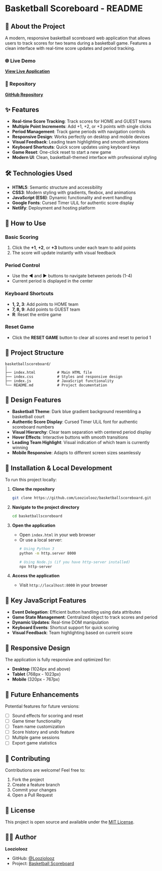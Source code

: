 # Basketball Scoreboard - README

## 🏀 About the Project

A modern, responsive basketball scoreboard web application that allows users to track scores for two teams during a basketball game. Features a clean interface with real-time score updates and period tracking.

### 🌐 Live Demo
**[View Live Application](https://basketball-scoreboard-looz.netlify.app/)**

### 📁 Repository
**[GitHub Repository](https://github.com/Looziolooz/basketballscoreboard)**

## ✨ Features

- **Real-time Score Tracking**: Track scores for HOME and GUEST teams
- **Multiple Point Increments**: Add +1, +2, or +3 points with single clicks
- **Period Management**: Track game periods with navigation controls
- **Responsive Design**: Works perfectly on desktop and mobile devices
- **Visual Feedback**: Leading team highlighting and smooth animations
- **Keyboard Shortcuts**: Quick score updates using keyboard keys
- **Game Reset**: One-click reset to start a new game
- **Modern UI**: Clean, basketball-themed interface with professional styling

## 🛠️ Technologies Used

- **HTML5**: Semantic structure and accessibility
- **CSS3**: Modern styling with gradients, flexbox, and animations
- **JavaScript (ES6)**: Dynamic functionality and event handling
- **Google Fonts**: Cursed Timer ULiL for authentic score display
- **Netlify**: Deployment and hosting platform

## 🚀 How to Use

### Basic Scoring
1. Click the **+1**, **+2**, or **+3** buttons under each team to add points
2. The score will update instantly with visual feedback

### Period Control
- Use the **◀** and **▶** buttons to navigate between periods (1-4)
- Current period is displayed in the center

### Keyboard Shortcuts
- **1, 2, 3**: Add points to HOME team
- **7, 8, 9**: Add points to GUEST team  
- **R**: Reset the entire game

### Reset Game
- Click the **RESET GAME** button to clear all scores and reset to period 1

## 📁 Project Structure

```
basketballscoreboard/
│
├── index.html          # Main HTML file
├── index.css           # Styles and responsive design
├── index.js            # JavaScript functionality
└── README.md           # Project documentation
```

## 🎨 Design Features

- **Basketball Theme**: Dark blue gradient background resembling a basketball court
- **Authentic Score Display**: Cursed Timer ULiL font for authentic scoreboard numbers
- **Visual Hierarchy**: Clear team separation with centered period display
- **Hover Effects**: Interactive buttons with smooth transitions
- **Leading Team Highlight**: Visual indication of which team is currently winning
- **Mobile Responsive**: Adapts to different screen sizes seamlessly

## 🔧 Installation & Local Development

To run this project locally:

1. **Clone the repository**
   ```bash
   git clone https://github.com/Looziolooz/basketballscoreboard.git
   ```

2. **Navigate to the project directory**
   ```bash
   cd basketballscoreboard
   ```

3. **Open the application**
   - Open `index.html` in your web browser
   - Or use a local server:
     ```bash
     # Using Python 3
     python -m http.server 8000
     
     # Using Node.js (if you have http-server installed)
     npx http-server
     ```

4. **Access the application**
   - Visit `http://localhost:8000` in your browser

## 🌟 Key JavaScript Features

- **Event Delegation**: Efficient button handling using data attributes
- **Game State Management**: Centralized object to track scores and period
- **Dynamic Updates**: Real-time DOM manipulation
- **Keyboard Events**: Shortcut support for quick scoring
- **Visual Feedback**: Team highlighting based on current score

## 📱 Responsive Design

The application is fully responsive and optimized for:
- **Desktop** (1024px and above)
- **Tablet** (768px - 1023px)  
- **Mobile** (320px - 767px)

## 🎯 Future Enhancements

Potential features for future versions:
- [ ] Sound effects for scoring and reset
- [ ] Game timer functionality
- [ ] Team name customization
- [ ] Score history and undo feature
- [ ] Multiple game sessions
- [ ] Export game statistics

## 🤝 Contributing

Contributions are welcome! Feel free to:
1. Fork the project
2. Create a feature branch
3. Commit your changes
4. Open a Pull Request

## 📄 License

This project is open source and available under the [MIT License](LICENSE).

## 👨‍💻 Author

**Looziolooz**
- GitHub: [@Looziolooz](https://github.com/Looziolooz)
- Project: [Basketball Scoreboard](https://github.com/Looziolooz/basketballscoreboard)

